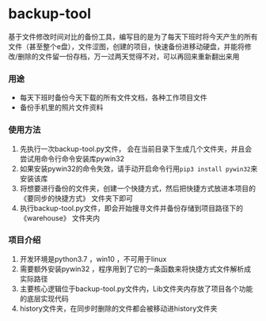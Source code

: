 # backup-tool
基于文件修改时间对比的备份工具，编写目的是为了每天下班时将今天产生的所有文件（甚至整个e盘），文件涩图，创建的项目，快速备份进移动硬盘，并能将修改/删除的文件留一份存档，万一过两天觉得不对，可以再回来重新翻出来用
### 用途
- 每天下班时备份今天下载的所有文件文档，各种工作项目文件
- 备份手机里的照片文件资料

### 使用方法
1. 先执行一次backup-tool.py文件，  会在当前目录下生成几个文件夹，并且会尝试用命令行命令安装库pywin32
2. 如果安装pywin32的命令失效，请手动开启命令行用` pip3 install pywin32 `来安装该库
3. 将想要进行备份的文件夹，创建一个快捷方式，然后把快捷方式放进本项目的 《要同步的快捷方式》 文件夹下即可
4. 执行backup-tool.py文件，即会开始搜寻文件并备份存储到项目路径下的 《warehouse》 文件夹内

### 项目介绍
1. 开发环境是python3.7 ，win10 ，不可用于linux
2. 需要额外安装pywin32 ，程序用到了它的一条函数来将快捷方式文件解析成实际路径
3. 主要核心逻辑位于backup-tool.py文件内，Lib文件夹内存放了项目各个功能的底层实现代码
4. history文件夹，在同步时删除的文件都会被移动进history文件夹
